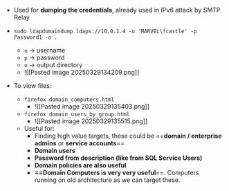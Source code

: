 - Used for **dumping the credentials**, already used in IPv6 attack by SMTP Relay
- `sudo ldapdomaindump ldaps://10.0.1.4 -u 'MARVEL\fcastle' -p Password1 -o .`
	- `u` -> username
	- `p` -> password
	- `o` -> output directory
	- ![[Pasted image 20250329134209.png]]

- To view files:
	- `firefox domain_computers.html `
		- ![[Pasted image 20250329135403.png]]
	- `firefox domain_users_by_group.html`
		- ![[Pasted image 20250329135515.png]]
	- Useful for:
		- Finding high value targets, these could be ==**domain / enterprise admins** or **service accounts**==
		- **Domain users**
		- **Password from description (like from SQL Service Users)**
		- **Domain policies are also useful**
		- **==Domain Computers is very very useful**==. Computers running on old architecture as we can target these.
